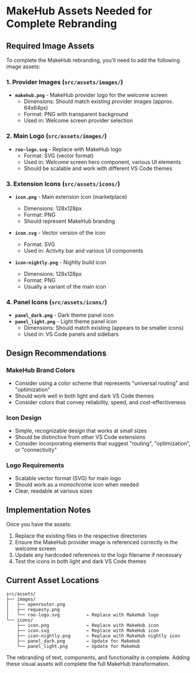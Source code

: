 # MakeHub Assets Needed for Complete Rebranding

## Required Image Assets

To complete the MakeHub rebranding, you'll need to add the following image assets:

### 1. Provider Images (`src/assets/images/`)

- **`makehub.png`** - MakeHub provider logo for the welcome screen
    - Dimensions: Should match existing provider images (approx. 64x64px)
    - Format: PNG with transparent background
    - Used in: Welcome screen provider selection

### 2. Main Logo (`src/assets/images/`)

- **`roo-logo.svg`** - Replace with MakeHub logo
    - Format: SVG (vector format)
    - Used in: Welcome screen hero component, various UI elements
    - Should be scalable and work with different VS Code themes

### 3. Extension Icons (`src/assets/icons/`)

- **`icon.png`** - Main extension icon (marketplace)

    - Dimensions: 128x128px
    - Format: PNG
    - Should represent MakeHub branding

- **`icon.svg`** - Vector version of the icon

    - Format: SVG
    - Used in: Activity bar and various UI components

- **`icon-nightly.png`** - Nightly build icon
    - Dimensions: 128x128px
    - Format: PNG
    - Usually a variant of the main icon

### 4. Panel Icons (`src/assets/icons/`)

- **`panel_dark.png`** - Dark theme panel icon
- **`panel_light.png`** - Light theme panel icon
    - Dimensions: Should match existing (appears to be smaller icons)
    - Used in: VS Code panels and sidebars

## Design Recommendations

### MakeHub Brand Colors

- Consider using a color scheme that represents "universal routing" and "optimization"
- Should work well in both light and dark VS Code themes
- Consider colors that convey reliability, speed, and cost-effectiveness

### Icon Design

- Simple, recognizable design that works at small sizes
- Should be distinctive from other VS Code extensions
- Consider incorporating elements that suggest "routing", "optimization", or "connectivity"

### Logo Requirements

- Scalable vector format (SVG) for main logo
- Should work as a monochrome icon when needed
- Clear, readable at various sizes

## Implementation Notes

Once you have the assets:

1. Replace the existing files in the respective directories
2. Ensure the MakeHub provider image is referenced correctly in the welcome screen
3. Update any hardcoded references to the logo filename if necessary
4. Test the icons in both light and dark VS Code themes

## Current Asset Locations

```
src/assets/
├── images/
│   ├── openrouter.png
│   ├── requesty.png
│   └── roo-logo.svg          ← Replace with MakeHub logo
└── icons/
    ├── icon.png              ← Replace with MakeHub icon
    ├── icon.svg              ← Replace with MakeHub icon
    ├── icon-nightly.png      ← Replace with MakeHub nightly icon
    ├── panel_dark.png        ← Update for MakeHub
    └── panel_light.png       ← Update for MakeHub
```

The rebranding of text, components, and functionality is complete. Adding these visual assets will complete the full MakeHub transformation.
